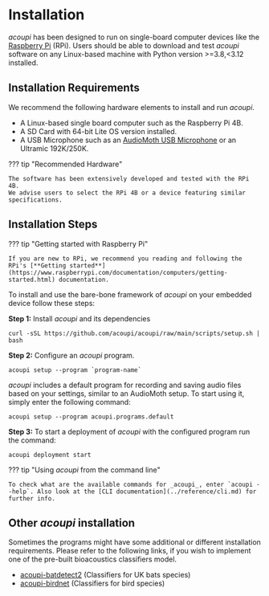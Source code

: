# Installation

_acoupi_ has been designed to run on single-board computer devices like the [Raspberry Pi](https://www.raspberrypi.org/) (RPi).
Users should be able to download and test _acoupi_ software on any Linux-based machine with Python version >=3.8,<3.12 installed.

## Installation Requirements

We recommend the following hardware elements to install and run _acoupi_.

- A Linux-based single board computer such as the Raspberry Pi 4B.
- A SD Card with 64-bit Lite OS version installed.
- A USB Microphone such as an [AudioMoth USB Microphone](https://www.openacousticdevices.info/audiomoth) or an Ultramic 192K/250K.

??? tip "Recommended Hardware"

    The software has been extensively developed and tested with the RPi 4B.
    We advise users to select the RPi 4B or a device featuring similar specifications.

## Installation Steps

??? tip "Getting started with Raspberry Pi"

    If you are new to RPi, we recommend you reading and following the RPi's [**Getting started**](https://www.raspberrypi.com/documentation/computers/getting-started.html) documentation.

To install and use the bare-bone framework of _acoupi_ on your embedded device follow these steps:

**Step 1:** Install _acoupi_ and its dependencies

```
curl -sSL https://github.com/acoupi/acoupi/raw/main/scripts/setup.sh | bash
```

**Step 2:** Configure an _acoupi_ program.

```
acoupi setup --program `program-name`
```

_acoupi_ includes a default program for recording and saving audio files based on your settings, similar to an AudioMoth setup.
To start using it, simply enter the following command:

```
acoupi setup --program acoupi.programs.default
```

**Step 3:** To start a deployment of _acoupi_ with the configured program run the command:

```
acoupi deployment start
```

??? tip "Using _acoupi_ from the command line"

    To check what are the available commands for _acoupi_, enter `acoupi --help`. Also look at the [CLI documentation](../reference/cli.md) for further info.

## Other _acoupi_ installation

Sometimes the programs might have some additional or different installation requirements.
Please refer to the following links, if you wish to implement one of the pre-built bioacoustics classifiers model.

- [acoupi-batdetect2](https://github.com/acoupi/acoupi_batdetect2) (Classifiers for UK bats species)
- [acoupi-birdnet](https://github.com/acoupi/acoupi_birdnet) (Classifiers for bird species)
